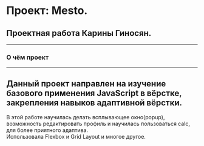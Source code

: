 # Проект: Mesto.

## Проектная работа Карины Гиносян.  
---  
### О чём проект  
---  
Данный проект направлен на изучение базового применения JavaScript в вёрстке, закрепления навыков адаптивной вёрстки.  
---  
В этой работе научилась делать всплывающее окно(popup), возможность редактировать профиль и научилась пользоваться calc, для более приятного адаптива.  
Использовала Flexbox и Grid Layout и многое другое.
